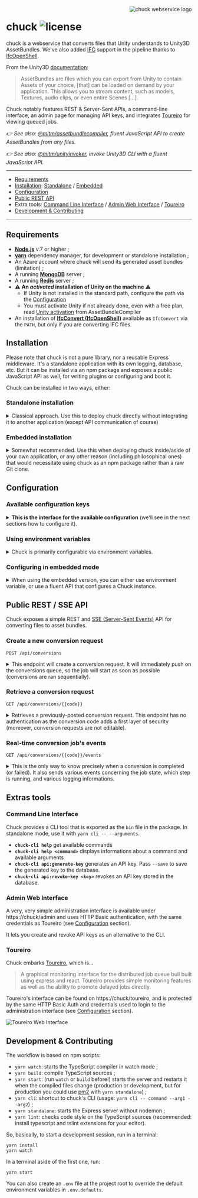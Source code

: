 <img src="https://github.com/mitmadness/chuck/raw/master/chuck.png" alt="chuck webservice logo" align="right">

# chuck ![license](https://img.shields.io/github/license/mitmadness/chuck.svg?style=flat-square)

chuck is a webservice that converts files that Unity understands to Unity3D AssetBundles. We've also added [IFC](https://en.wikipedia.org/wiki/Industry_Foundation_Classes) support in the pipeline thanks to [IfcOpenShell](http://ifcopenshell.org/).

From the Unity3D [documentation](https://docs.unity3d.com/Manual/AssetBundlesIntro.html):

> AssetBundles are files which you can export from Unity to contain Assets of your choice, [that] can be loaded on demand by your application. This allows you to stream content, such as models, Textures, audio clips, or even entire Scenes [...].

Chuck notably features REST & Server-Sent APIs, a command-line interface, an admin page for managing API keys, and integrates [Toureiro](https://github.com/Epharmix/Toureiro) for viewing queued jobs.

*:point_right: See also: [@mitm/assetbundlecompiler](https://github.com/mitmadness/AssetBundleCompiler), fluent JavaScript API to create AssetBundles from any files.*

*:point_right: See also: [@mitm/unityinvoker](https://github.com/mitmadness/UnityInvoker), invoke Unity3D CLI with a fluent JavaScript API.*

----------------

 - [Requirements](#requirements)
 - [Installation](#installation): [Standalone](#standalone-installation) / [Embedded](#embedded-installation)
 - [Configuration](#configuration)
 - [Public REST API](#public-rest--sse-api)
 - Extra tools: [Command Line Interface](#command-line-interface) / [Admin Web Interface](#admin-web-interface) / [Toureiro](#toureiro)
 - [Development & Contributing](#development--contributing)

----------------

## Requirements

 - **[Node.js](https://nodejs.org/en/)** v.7 or higher ;
 - **[yarn](https://yarnpkg.com/en/)** dependency manager, for development or standalone installation ;
 - An Azure account where chuck will send its generated asset bundles (limitation) ;
 - A running **[MongoDB](https://www.mongodb.com/)** server ;
 - A running **[Redis](https://redis.io/)** server ;
 - :warning: **An _activated_ installation of Unity on the machine** :warning:
   - If Unity is not installed in the standard path, configure the path via the [Configuration](#configuration)
   - You must activate Unity if not already done, even with a free plan, read [Unity activation](https://github.com/mitmadness/AssetBundleCompiler#unity-activation) from AssetBundleCompiler
 - An installation of **[IfcConvert (IfcOpenShell)](http://ifcopenshell.org/ifcconvert.html)** available as `IfcConvert` via the `PATH`, but only if you are converting IFC files.

## Installation

Please note that chuck is not a pure library, nor a reusable Express middleware. It's a standalone application with its own logging, database, etc. But it can be installed via an npm package and exposes a public JavaScript API as well, for writing plugins or configuring and boot it.

Chuck can be installed in two ways, either:

### Standalone installation

<details>
<summary>Classical approach. Use this to deploy chuck directly without integrating it to another application (except API communication of course)</summary>

#### 1. Install the application and dependencies

```
$ git clone git@github.com:mitmadness/chuck.git && cd chuck
$ yarn install
$ yarn build
```

#### 2. Configure Chuck

Create a blank `.env` file at the root.

Look at the `.env.defaults` file (don't delete it, it's part of the application), it contains key/value pairs of environment variables.

You can now override values from `.env.defaults` to match your own environment when the default values are incorrect.

You can also, of course, set environment variables by hand with your preferred method (exports, inline variables when launching the command...).

#### 3. Run it

Run `yarn start`. That's it.
</details>

### Embedded installation
<details>
<summary>Somewhat recommended. Use this when deploying chuck inside/aside of your own application, or any other reason (including philosophical ones) that would necessitate using chuck as an npm package rather than a raw Git clone.</summary>

@todo
</details>

## Configuration

### Available configuration keys

<details>
<summary><strong>This is the interface for the available configuration</strong> (we'll see in the next sections how to configure it).</summary>

```ts
interface IChuckConfig {
    // aka NODE_ENV. Configures the mode (`development` or `production`) in which the server is running.
    // development: permissive CORS rules are set on the API
    // production: timestamps in log messages and more verbose HTTP logs
    // Defaults to process.env.NODE_ENV or, if undefined, "development"
    env: EnvType;
    
    // Minimum log level (npm log levels, see https://github.com/winstonjs/winston#logging-levels).
    // Defaults to "verbose"
    logLevel: string;
    
    // Server HTTP port.
    // Defaults to 3001
    serverPort: number;
    
    // Connection string to a MongoDB database.
    // Defaults to mongodb://localhost/chuck
    mongoUrl: string;
    
    // Redis connection informations.
    // Defaults to { host: 'localhost', port: 6379, db: 0 }
    redis: { host: string; port: number; db: number };
    
    // Admin Web UIs configuration. Used by the admin interface and Toureiro.
    // Default to { enable: false, user: 'admin', password: 'admin' }
    adminWebUis: { enable: boolean, user: string; password: string; };
    
    // Unity Editor path (if not installed in the standard path), see https://github.com/mitmadness/AssetBundleCompiler#changing-unitys-executable-path
    // Default to undefined (auto)
    unityPath: string;
    
    // Azure configuration.
    // Default to { enableEmu: false }
    azure: { enableEmu: boolean; };
}
```
</details>

### Using environment variables

<details>
<summary>Chuck is primarily configurable via environment variables.</summary>

You can set environement variables in the way you prefer. Tou can set them inline, in the CLI command that launches chuck, via `export`, or for example, if you use the standalone installation, via an `.env` file at root that overrides Chuck's `.env.defaults` values (only for redefined keys).

Then, environment variables are simply mapped to the real configuration. Take those example:

 - To set `config.logLevel`, set `CHUCK_LOGLEVEL`
 - To set `config.adminWebUis.enable`, set `CHUCK_ADMINWEBUIS_ENABLE`.
 
Etc. Prefix with `CHUCK_` and replace dots with underscores, all uppercase.
</details>

### Configuring in embedded mode

<details>
<summary>When using the embedded version, you can either use environment variable, or use a fluent API that configures a Chuck instance.</summary>

@todo
</details>

## Public REST / SSE API

Chuck exposes a simple REST and [SSE (Server-Sent Events)](https://developer.mozilla.org/en-US/docs/Web/API/Server-sent_events/Using_server-sent_events) API for converting files to asset bundles.

### Create a new conversion request

`POST /api/conversions`

<details>
<summary>This endpoint will create a conversion request. It will immediately push on the conversions queue, so the job will start as soon as possible (conversions are ran sequentially).</summary>

#### Request

:closed_lock_with_key: This endpoint requires authentication using an API key. You can generate one either via the CLI, or via the web interface. Pass the API key like this: `Authorization: Bearer YOUR_API_KEY`.

Note: `compilerOptions` is an object of options to pass to AssetBundleCompiler ([abcompiler's reference](https://github.com/mitmadness/AssetBundleCompiler#link-simple-fluent-api)).

Note: `azure.sharedAccessSignatureToken` is an [Azure SAS token](https://docs.microsoft.com/en-us/azure/storage/storage-dotnet-shared-access-signature-part-1) that lets chuck create the asset bundle binary blob on Azure, without giving your Azure credentials to chuck. You can automate token creation with Azure CLI or Azure SDKs.

```
POST /api/conversions
Content-Type: application/json
Authorization: Bearer {{apiKey}}
```
```json
{
  "assetBundleName": "myassetbundle.ab",
  "compilerOptions": {
    "targeting": "webgl"
  },
  "assetUrls": [
    "https://url/to/a/file.fbx",
    "https://url/to/another/file.ifc"
  ],
  "azure": {
    "host": "{{azureHost}}",
    "container": "{{azureContainer}}",
    "sharedAccessSignatureToken": "{{azureSharedAccessSignatureToken}}"
  }
}
```

#### Successful response

```
HTTP/1.1 202 Accepted
Content-Type: application/json; charset=utf-8
```
```json
{
  "assetBundleName": "myassetbundle.ab",
  "conversion": {
    "logs": [],
    "assetBundleUrl": null,
    "error": null,
    "step": null,
    "isCompleted": false,
    "jobId": "138"
  },
  "compilerOptions": {
    "targeting": "webgl",
    "editorScripts": [],
    "buildOptions": {}
  },
  "azure": {
    "host": "{{azureHost}}",
    "container": "{{azureContainer}}",
    "sharedAccessSignatureToken": "{{azureSharedAccessSignatureToken}}"
  },
  "assetUrls": [
    "https://url/to/a/file.fbx",
    "https://url/to/another/file.ifc"
  ],
  "code": "00cad557-5acc-4c6b-a987-79f650d67197"
}
```
</details>

### Retrieve a conversion request

`GET /api/conversions/{{code}}`

<details>
<summary>Retrieves a previously-posted conversion request. This endpoint has no authentication as the conversion code adds a first layer of security (moreover, conversion requests are not editable).</summary>

#### Request

```
GET /api/conversions/{{conversionCode}}
```

#### Successful response (completed conversion)

```
HTTP/1.1 200 OK
Content-Type: application/json; charset=utf-8
```
```json
{
  "assetBundleName": "myassetbundle.ab",
  "conversion": {
    "assetBundleUrl": "https://{{azureHost}}/{{azureContainer}}/myassetbundle.ab",
    "error": null,
    "step": null,
    "isCompleted": true,
    "jobId": "139"
  },
  "compilerOptions": {
    "targeting": "webgl",
    "editorScripts": [],
    "buildOptions": {}
  },
  "azure": {
    "host": "{{azureHost}}",
    "container": "{{azureContainer}}",
    "sharedAccessSignatureToken": "{{azureSharedAccessSignatureToken}}"
  },
  "assetUrls": [
    "https://url/to/a/file.fbx",
    "https://url/to/another/file.ifc"
  ],
  "code": "00cad557-5acc-4c6b-a987-79f650d67197"
}
```

#### Successful response (failed conversion)

```
HTTP/1.1 200 OK
Content-Type: application/json; charset=utf-8
```
```json
{
  ...
  "conversion": {
    "assetBundleUrl": null,
    "error": {
      "name": "Error",
      "message": "Error(s) while downloading assets",
      "errors": [
        {
          "name": "FetchError",
          "message": "request to https://url/to/a/file.fbx failed, reason: getaddrinfo ENOTFOUND url url:443"
        },
        {
          "name": "FetchError",
          "message": "request to https://url/to/another/file.ifc failed, reason: getaddrinfo ENOTFOUND url url:443"
        }
      ]
    },
    "step": "cleanup",
    "isCompleted": true,
    "jobId": "140"
  },
  ...
}
```
</details>

### Real-time conversion job's events

`GET /api/conversions/{{code}}/events`

<details>
<summary>This is the only way to know precisely when a conversion is completed (or failed). It also sends various events concerning the job state, which step is running, and various logging informations.</summary>

**This is an Server-Sent Events (SSE) endpoint**, use the browser's native interface `EventSource` to access it, or a browser/node.js polyfill like the [eventsource](https://www.npmjs.com/package/eventsource) package on npm.

#### Request

```
GET /api/conversions/{{conversionCode}}/events
```

Available query parameters:

 - `?sseType={events|data}`: whether to use data-only SSE messages or event+data. If using `data`, the event name will be in the `type` property of the data-only message. Defaults to `events`.
 - `?replay={true|false}`: whether to dump missed events between the job start and the connection to the SSE endpoint. Defaults to `true`.

#### Successful response (completed conversion)

:warning: **The SSE spec does not allow a server to close the connection is a clean way**. It's client's responsibility to close the connection (`EventSource#close()`) when it receives either:

 - An `error` event: happens only if the conversion does not exist (check the code in the URL)
 - A `queue/conversion-ended` event that contains either an error or an URL to the resulting asset bundle.

```
HTTP/1.1 200 OK
Content-Type:text/event-stream; charset=utf-8
Cache-Control: no-cache

: sse-start
event: processor/step-change
data: {"step":{"priority":10,"name":"Download remote assets","code":"download-assets"},"message":"Starting \"Download remote assets\""}

event: queue/conversion-start
data: {"message":"Conversion started"}

event: processor/download-assets/start-download
data: {"message":"Downloading \"https://i.ytimg.com/vi/qIIN64bUbsI/maxresdefault.jpg\""}

event: processor/step-change
data: {"step":{"priority":30,"name":"Execute AssetBundleCompiler to assemble the asset bundle","code":"exec-assetbundlecompiler"},"message":"Starting \"Execute AssetBundleCompiler to assemble the asset bundle\""}

event: processor/exec-assetbundlecompiler/abcompiler-log
data: {"message":"Preparing Unity project in /tmp/AssetBundleCompiler"}

event: processor/exec-assetbundlecompiler/abcompiler-log
data: {"message":"Copying assets to /tmp/AssetBundleCompiler/Assets/CopiedAssets"}

event: processor/exec-assetbundlecompiler/abcompiler-log
data: {"message":"Copying custom editor scripts to /tmp/AssetBundleCompiler/Assets/Editor/CopiedScripts"}

event: processor/exec-assetbundlecompiler/abcompiler-log
data: {"message":"Generating asset bundle in /tmp/AssetBundleCompiler/GeneratedAssetBundles"}

event: processor/exec-assetbundlecompiler/abcompiler-log
data: {"message":"Updating resource: maxresdefault.jpg"}

event: processor/exec-assetbundlecompiler/abcompiler-log
data: {"message":"Moving asset bundle to target destination"}

event: processor/exec-assetbundlecompiler/abcompiler-log
data: {"message":"Cleaning up the Unity project"}

event: processor/exec-assetbundlecompiler/abcompiler-log
data: {"message":"Done."}

event: processor/step-change
data: {"message":"Starting \"Upload the AssetBundle on Azure\"","step":{"code":"upload-bundle","name":"Upload the AssetBundle on Azure","priority":40}}

event: processor/upload-bundle/upload-start
data: {"message":"Uploading \"/tmp/chuck-exec-assetbundlecompiler-1495536189347/myassetbundle.ab2\" to Azure"}

event: processor/upload-bundle/upload-end
data: {"message":"Upload terminated with success","blobUrl":"https://mitmtest.blob.core.windows.net/assetbundles/myassetbundle.ab2","blobResult":{"container":"assetbundles","name":"myassetbundle.ab2","lastModified":"Tue, 23 May 2017 10:43:19 GMT","etag":"\"0x8D4A1C886E0CAC4\"","requestId":"54ef0e35-0001-0088-4db1-d3adde000000","contentSettings":{"contentMD5":"xRF+eIadlPTWCVp8Y8IkjA=="}}}

event: processor/step-change
data: {"message":"Performing cleanup for steps: download-assets, exec-assetbundlecompiler, upload-bundle (All steps have terminated successfuly)","step":{"code":"cleanup","name":"Conversion artifacts cleanup","priority":null}}

event: queue/conversion-ended
data: {"message":"Conversion terminated with success!","assetBundleUrl":"https://mitmtest.blob.core.windows.net/assetbundles/myassetbundle.ab2","error":null}

: sse-keep-alive
: sse-keep-alive
```
</details>

## Extras tools

### Command Line Interface

Chuck provides a CLI tool that is exported as the `bin` file in the package. In standalone mode, use it with `yarn cli -- --arguments`.

 - **`chuck-cli help`** get available commands
 - **`chuck-cli help <command>`** displays informations about a command and available arguments
 - **`chuck-cli api:generate-key`** generates an API key. Pass `--save` to save the generated key to the database.
 - **`chuck-cli api:revoke-key <key>`** revokes an API key stored in the database.

### Admin Web Interface

A very, very simple administration interface is available under https://chuck/admin and uses HTTP Basic authentication, with the same credentials as Toureiro (see [Configuration](#configuration) section).

It lets you create and revoke API keys as an alternative to the CLI.

### Toureiro

Chuck embarks [Toureiro](https://github.com/Epharmix/Toureiro), which is...

> A graphical monitoring interface for the distributed job queue bull built using express and react. Toureiro provides simple monitoring features as well as the ability to promote delayed jobs directly.

Toureiro's interface can be found on https://chuck/toureiro, and is protected by the same HTTP Basic Auth and credentials used to login to the administration interface (see [Configuration](#configuration) section).

![Toureiro Web Interface](https://raw.githubusercontent.com/Epharmix/Toureiro/screenshots/public/screenshots/Job%20List.png)

## Development & Contributing

The workflow is based on npm scripts:

  - `yarn watch`: starts the TypeScript compiler in watch mode ;
  - `yarn build`: compile TypeScript sources ;
  - `yarn start`: (run `watch` or `build` before!) starts the server and restarts it when the compiled files change (production or development, but for production you could use [pm2](http://pm2.keymetrics.io/) with `yarn standalone`) ;
  - `yarn cli`: shortcut to chuck's CLI (usage: `yarn cli -- command --arg1 --arg2`) ;
  - `yarn standalone`: starts the Express server without nodemon ;
  - `yarn lint`: checks code style on the TypeScript sources (recommended: install typescript and tslint extensions for your editor).
  
So, basically, to start a development session, run in a terminal:

```
yarn install
yarn watch
```

In a terminal aside of the first one, run:

```
yarn start
```

You can also create an `.env` file at the project root to override the default environment variables in `.env.defaults`. 
